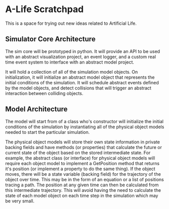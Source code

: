 # A-Life Scratchpad

This is a space for trying out new ideas related to Artificial Life.

## Simulator Core Architecture

The sim core will be prototyped in python. It will provide an API to be used with an abstract visualization project, an event logger, and a custom real time event system to interface with an abstract model project.

It will hold a collection of all of the simulation model objects. On initialization, it will initialize an abstract model object that represents the initial conditions of the simulation. It will schedule abstract events defined by the model objects, and detect collisions that will trigger an abstract interaction between colliding objects.

## Model Architecture

The model will start from of a class who's constructor will initialize the initial conditions of the simulation by instantiating all of the physical object models needed to start the particular simulation.

The physical object models will store their own state information in private backing fields and have methods (or properties) that calculate the future or current state of the object based on the stored intermediate state. For example, the abstract class (or interface) for physical object models will require each object model to implement a GetPosition method that returns it's position (or implement a property to do the same thing). If the object moves, there will be a state variable (backing field) for the trajectory of the object over time. This may be in the form of an equation or a list of positions tracing a path. The position at any given time can then be calculated from this intermediate trajectory. This will avoid having the need to calculate the state of each model object on each time step in the simulation which may be very small.


